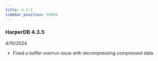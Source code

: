 ```yaml
---
title: 4.3.5
sidebar_position: 59694
---
```


### HarperDB 4.3.5

4/10/2024

- Fixed a buffer overrun issue with decompressing compressed data
